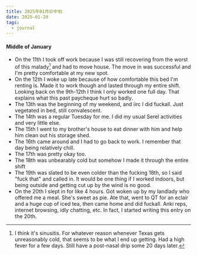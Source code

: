 ```yaml
---
title: 2025年01月の中旬
date: 2025-01-20
tags:
  - journal
---
```

#### Middle of January
- On the 11th I took off work because I was still recovering from the worst of this malady[^1] and had to move house. The move in was successful and I'm pretty comfortable at my new spot.
- On the 12th I woke up late because of how comfortable this bed I'm renting is. Made it to work though and lasted through my entire shift. Looking back on the 9th-12th I think I only worked one full day. That explains what this past paycheque hurt so badly.
- The 13th was the beginning of my weekend, and iirc I did fuckall. Just vegetated in bed, still convalescent.
- The 14th was a regular Tuesday for me. I did my usual Serel activities and very little else.
- The 15th I went to my brother's house to eat dinner with him and help him clean out his storage shed.
- The 16th came around and I had to go back to work. I remember that day being relatively chill.
- The 17th was pretty okay too. 
- The 18th was unbearably cold but somehow I made it through the entire shift
- The 19th was slated to be even colder than the fucking 18th, so I said "fuck that" and called in. It would be one thing if I worked indoors, but being outside and getting cut up by the wind is no good.
- On the 20th I slept in for like 4 hours. Got woken up by my landlady who offered me a meal. She's sweet as pie. Ate that, went to QT for an eclair and a huge cup of iced tea, then came home and did fuckall. Anki reps, internet browsing, idly chatting, etc. In fact, I started writing this entry on the 20th.

[^1]: I think it's sinusitis. For whatever reason whenever Texas gets unreasonably cold, that seems to be what I end up getting. Had a high fever for a few days. Still have a post-nasal drip some 20 days later.